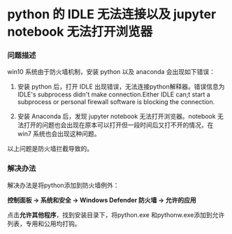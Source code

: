 # python 的 IDLE 无法连接以及 jupyter notebook 无法打开浏览器

### 问题描述
win10 系统由于防火墙机制，安装 python 以及 anaconda 会出现如下错误：
1. 安装 python 后，打开 IDLE 出现错误，无法连接python解释器。错误信息为
IDLE's subprocess didn't make connection.Either IDLE can;t
start a subprocess or personal firewall software is blocking
the connection. 

2. 安装 Anaconda 后，发现 jupyter notebook 无法打开浏览器。notebook 无法打开的问题也会出现在原本可以打开但一段时间后又打不开的情况，在 win7 系统也会出现这种问题。

以上问题是防火墙拦截导致的。

### 解决办法
解决办法是将python添加到防火墙例外：

**控制面板 -> 系统和安全 -> Windows Defender 防火墙 -> 允许的应用**

点击**允许其他程序**，找到安装目录下，将python.exe 和pythonw.exe添加到允许列表，专用和公用均打钩。